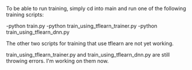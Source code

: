 To be able to run training, simply cd into main and run one of the following training scripts:

-python train.py
-python train_using_tflearn_trainer.py
-python train_using_tflearn_dnn.py

The other two scripts for training that use tflearn are not yet working.

train_using_tflearn_trainer.py and train_using_tflearn_dnn.py are still throwing errors. I'm working on them now.